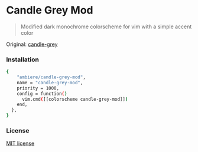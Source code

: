 # Candle Grey Mod

>Modified dark monochrome colorscheme for vim with a simple accent color

Original: [candle-grey](https://github.com/aditya-azad/candle-grey)


### Installation

```bash
{
    "ambiere/candle-grey-mod",
    name = "candle-grey-mod",
    priority = 1000,
    config = function()
      vim.cmd([[colorscheme candle-grey-mod]])
    end,
  },
}
```

### License

[MIT license](https://github.com/ambiere/candle-grey-mod/blob/main/license)
